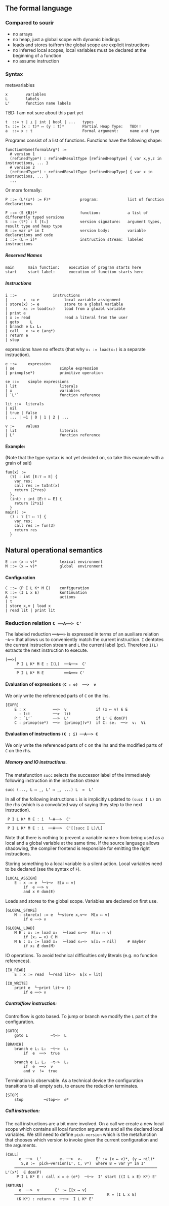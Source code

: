 ## The formal language

### Compared to sourir

* no arrays
* no heap, just a global scope with dynamic bindings
* loads and stores to/from the global scope are explicit instructions
* no inferred local scopes, local variables must be declared at the beginning of a function
* no assume instruction

### Syntax

metavariables

    x        variables
    L        labels
    Lᶠ       function name labels

TBD: I am not sure about this part yet

    t  ::= ⊤ | ⊥ | int | bool | ...   types
    tₕ ::= (x : t)* ↦ (y : t)*        Partial Heap Type:   TBD!!
    a  ::= x : t                      Formal argument:     name and type

Programs consist of a list of functions. Functions have the following shape:

    functionName(formalArg*) :=
      # version 1
      (refinedType*) : refinedResultType [refinedHeapType] { var x,y,z in  instructions, ... }
      # version 2
      (refinedType*) : refinedResultType [refinedHeapType] { var x in  instructions, ... }
      ...

Or more formally:

    P ::= (Lᶠ(x*) := F)*             program:             list of function declarations

    F ::= (S {B})*                   function:            a list of differently typed versions
    S ::= (t*) : t [tₕ]              version signature:   argument types, result type and heap type
    B ::= var x* in I                version body:        variable declarations and code
    I ::= (L ↦ i)*                   instruction stream:  labeled instructions

##### Reserved Names

    main      main function:    execution of program starts here
    start     start label:      execution of function starts here

##### Instructions

    i ::=                instructions
    |       x  := e           local variable assignment
    | store(x) := e           store to a global variable
    |       x₁ := load(x₂)    load from a gloabl variable
    | print e
    | x := read               read a literal from the user
    | goto     L
    | branch e L₁ L₂
    | call   x := e (arg*)
    | return e
    | stop

expressions have no effects (that why `x₁ := load(x₂)` is a separate instruction).

    e ::=     expression
    | se                    simple expression
    | primop(se*)           primitive operation

    se ::=    simple expressions
    | lit                   literals
    | x                     variables
    | `Lᶠ`                  function reference

    lit ::=  literals
    | nil
    | true | false
    | ... | ─1 | 0 | 1 | 2 | ...

    v :=     values
    | lit                   literals
    | Lᶠ                    function reference

#### Example:

(Note that the type syntax is not yet decided on, so take this example with a grain of salt)

    fun(x) :=
      (⊤) : int [E:⊤ ↦ E] {
        var res;
        call res := toInt(x)
        return (2*res)
      },
      (int) : int [E:⊤ ↦ E] {
        return (2*x1)
      }
    main() :=
      () : ⊤ [⊤ ↦ ⊤] {
        var res;
        call res := fun(3)
        return res
      }

## Natural operational semantics

    E ::= (x ↦ v)*          lexical environment
    M ::= (x ↦ v)*          global  environment

#### Configuration

    C ::= (P I L K* M E)    configuration
    K ::= (I L x E)         kontinuation
    A ::=                   actions
    | τ
    | store x,v | load x
    | read lit | print lit


### Reduction relation `C ══A══> C'`

The labeled reduction `══A══>` is expressed in terms of an auxiliare relation `─A─>` that allows us to conveniently match the current instruction.
`I` dentotes the current instruction stream and `L` the current label (pc).
Therefore `I(L)` extracts the next instruction to execute.

    [══>]
         P I L K* M E : I(L)  ──A──>  C'
        ───────────────────────────────
         P I L K* M E         ══A══> C'

#### Evaluation of expressions `(C : e)  ──>  v`

We only write the referenced parts of `C` on the lhs.

    [EXPR]
        E : x            ──>  v             if (x ↦ v) ∈ E
          : lit          ──>  lit
        P : `Lᶠ`         ──>  Lᶠ            if Lᶠ ∈ dom(P)
        C : primop(se*)  ──>  ⟦primop⟧(v*)  if C: seᵢ  ──>  vᵢ  ∀i

#### Evaluation of instructions `(C : i) ──A──> C`

We only write the referenced parts of `C` on the lhs and the modified parts of `C` on the rhs.

##### Memory and IO instructions.

The metafunction `succ` selects the successor label of the immediately following instruction in the instruction stream

    succ (..., L ↦ _, L' ↦ _, ...) L  =  L'

In all of the following instructions `L` is is implicitly updated to `(succ I L)` on the rhs (which is a convoluted way of saying they step to the next instruction).

     P I L K* M E : i  └─A──>  C'
    ────────────────────────────────────────────
     P I L K* M E : i  ──A──>  C'[(succ I L)/L]

Note that there is nothing to prevent a variable name `x` from being used as a local and a global variable at the same time.
If the source language allows shadowing, the compiler frontend is responsible for emitting the right instructions.

Storing something to a local variable is a silent action.
Local variables need to be declared (see the syntax of `F`).

    [LOCAL_ASSIGN]
        E : x := e  └─τ─>  E[x ↦ v]
            if  e ──> v
            and x ∈ dom(E)

Loads and stores to the global scope.
Variables are declared on first use.

    [GLOBAL_STORE]
        M : store(x) := e  └─store x,v─>  M[x ↦ v]
            if e ──> v

    [GLOBAL_LOAD]
        M E : x₁ := load x₂  └─load x₂─>  E[x₁ ↦ v]
            if (x₂ ↦ v) ∈ M
        M E : x₁ := load x₂  └─load x₂─>  E[x₁ ↦ nil]     # maybe?
            if x₂ ∉ dom(M)

IO operations.
To avoid technical difficulties only literals (e.g. no function references).

    [IO_READ]
        E : x := read  └─read lit─>  E[x ↦ lit]

    [IO_WRITE]
        print e  └─print lit─> ()
            if e ──> v

##### Controlflow instruction:

Controlflow is goto based.
To jump or branch we modify the `L` part of the configuration.

    [GOTO]
        goto L          ─τ─>  L

    [BRANCH]
        branch e L₁ L₂  ─τ─>  L₁
            if  e  ──>  true

        branch e L₁ L₂  ─τ─>  L₂
            if  e  ──>  v
            and v  !=  true

Termination is observable.
As a technical device the configuration transitions to all empty sets, to ensure the reduction terminates.

    [STOP]
        stop         ─stop─>  ∅*

##### Call instruction:

The call instructions are a bit more involved.
On a call we create a new local scope which contains all local function arguments and all the declared local variables.
We still need to define `pick-version` which is the metafunction that chooses which version to invoke given the current configuration and the arguments.

    [CALL]
          e  ──>  Lᶠ        eₜ ──>  vₜ      E' := (x ↦ v)*, (y ↦ nil)*
           S,B :=  pick─version(Lᶠ, C, v*)  where B = var y* in I'
        ───────────────────────────────────────────────────────────────        Lᶠ(x*)  ∈ dom(P)
         P I L K* E : call x = e (e*)  ─τ─>  I' start ((I L x E) K*) E'

    [RETURN]
          e  ──>  v       E' := E[x ↦ v]
        ───────────────────────────────────      K = (I L x E)
         (K K*) : return e  ─τ─>  I L K* E'

